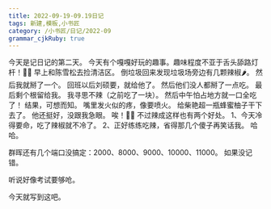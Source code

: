 ```yaml
---
title: 2022-09-19-09.19日记
tags: 新建,模板,小书匠
category: /小书匠/日记/2022-09
grammar_cjkRuby: true
---
```



今天是记日记的第二天。
今天有个嘎嘎好玩的趣事。趣味程度不亚于舌头舔路灯杆！😮‍💨
早上和陈雪松去捡清洁区。
倒垃圾回来发现垃圾场旁边有几颗辣椒🌶️。
然后我就掰了一个。
回班以后刘硕要，就给他了。
然后他们没人都掰了一点吃。
最后剩个根留给我。
我寻思不辣（之前吃了一块）。
然后中午怕占地方就一口全吃了！
结果，可想而知。
嘴里发火似的疼，像要喷火。
给柴艳超一瓶蜂蜜柚子干下去了。
他还挺好，没跟我急眼。
唉！😮‍💨
不过辣成这样也有两个好处。
1、今天冷得要命，吃了辣椒就不冷了。
2、正好练练吃辣，省得那几个傻子再笑话我。
哈哈。

群晖还有几个端口没搞定：2000、8000、9000、10000、11000。
如果没记错。

听说好像考试要够呛。

今天就写到这吧。
